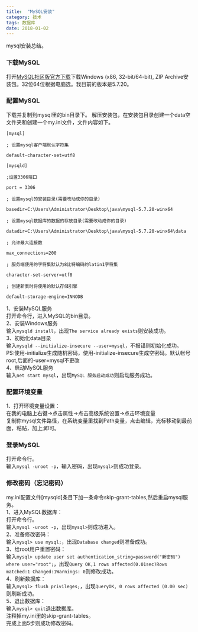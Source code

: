 ```yaml
---
title:  "MySQL安装"
category: 技术
tags: 数据库
date: 2018-01-02
---
```

mysql安装总结。
<!-- more -->
### 下载MySQL
打开[MySQL社区版官方下载](https://dev.mysql.com/downloads/mysql/)下载Windows (x86, 32-bit/64-bit), ZIP Archive安装包。32位64位根据电脑选。我目前的版本是5.7.20。  
### 配置MySQL
下载并复制到mysql里的bin目录下。
解压安装包，在安装包目录创建一个data空文件夹和创建一个my.ini文件，文件内容如下。
```
[mysql]

; 设置mysql客户端默认字符集

default-character-set=utf8

[mysqld]

;设置3306端口

port = 3306

; 设置mysql的安装目录(需要改动成你的目录)

basedir=C:\Users\Administrator\Desktop\java\mysql-5.7.20-winx64

; 设置mysql数据库的数据的存放目录(需要改动成你的目录)

datadir=C:\Users\Administrator\Desktop\java\mysql-5.7.20-winx64\data

; 允许最大连接数

max_connections=200

; 服务端使用的字符集默认为8比特编码的latin1字符集

character-set-server=utf8

; 创建新表时将使用的默认存储引擎

default-storage-engine=INNODB
```
1、安装MySQL服务  
打开命令行，进入MySQL的bin目录。    
2、安装Windows服务  
输入`mysqld install`，出现`The service already exists`则安装成功。  
3、初始化data目录  
输入`mysqld --initialize-insecure --user=mysql`，不报错则初始化成功。  
PS:使用-initialize生成随机密码，使用-initialize-insecure生成空密码。默认帐号root,后面的-user=mysql不更改  
4、启动MySQL服务  
输入`net start mysql`，出现`MySQL 服务启动成功`则启动服务成功。
### 配置环境变量
1、打开环境变量设置：  
在我的电脑上右键->点击属性->点击高级系统设置->点击环境变量  
复制你mysql文件路径，在系统变量里找到Path变量，点击编辑，光标移动到最前面，粘贴，加上;即可。
### 登录MySQL
打开命令行。  
输入`mysql -uroot -p`，输入密码，出现`mysql>`则成功登录。
### 修改密码（忘记密码）
my.ini配置文件[mysqld]条目下加一条命令skip-grant-tables,然后重启mysql服务。  
1、进入MySQL数据库：  
打开命令行。  
输入`mysql -uroot -p`，出现`mysql>`则成功进入。  
2、准备修改密码：  
输入`mysql> use mysql;`，出现`Database changed`则准备成功。  
3、给root用户重置密码：  
输入`mysql> update user set authentication_string=password("新密码") where user="root";`，出现`Query OK,1 rows affected(0.01sec)Rows matched:1 Changed:1Warnings: 0`则修改成功。  
4、刷新数据库：  
输入`mysql> flush privileges;`，出现`QueryOK, 0 rows affected (0.00 sec)`则刷新成功。  
5、退出数据库：  
输入`mysql> quit`退出数据库。  
注释掉my.ini里的skip-grant-tables。  
完成上面5步则成功修改密码。